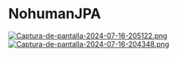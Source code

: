 # NohumanJPA

[![Captura-de-pantalla-2024-07-16-205122.png](https://i.postimg.cc/k5GJnFgQ/Captura-de-pantalla-2024-07-16-205122.png)](https://postimg.cc/Y4cKRFg0)
[![Captura-de-pantalla-2024-07-16-204348.png](https://i.postimg.cc/W4y2tFdQ/Captura-de-pantalla-2024-07-16-204348.png)](https://postimg.cc/QBpLyMkb)
